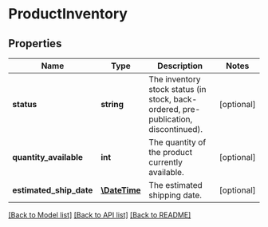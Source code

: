 # ProductInventory

## Properties
Name | Type | Description | Notes
------------ | ------------- | ------------- | -------------
**status** | **string** | The inventory stock status (in stock, back-ordered, pre-publication, discontinued). | [optional] 
**quantity_available** | **int** | The quantity of the product currently available. | [optional] 
**estimated_ship_date** | [**\DateTime**](\DateTime.md) | The estimated shipping date. | [optional] 

[[Back to Model list]](../README.md#documentation-for-models) [[Back to API list]](../README.md#documentation-for-api-endpoints) [[Back to README]](../README.md)


